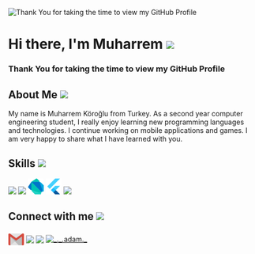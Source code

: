 ![Thank You for taking the time to view my GitHub Profile ](https://cdn.filestackcontent.com/efbSR18hT5uRKuo0zoMA)

# <h1> Hi there, I'm Muharrem <img src = "https://raw.githubusercontent.com/MartinHeinz/MartinHeinz/master/wave.gif" width = 40px> </h1>
<p align='center'>
</p>

### Thank You for taking the time to view my GitHub Profile 

## <h2> About Me <img src = "https://c.tenor.com/JsoERRQcZqYAAAAi/thumbs-up-joypixels.gif" width = 32px></h2>
My name is Muharrem Köroğlu from Turkey. As a second year computer engineering student, I really enjoy learning new programming languages and technologies. I continue working on mobile applications and games. I am very happy to share what I have learned with you.

<h2> Skills <img src = "https://media2.giphy.com/media/QssGEmpkyEOhBCb7e1/giphy.gif?cid=ecf05e47a0n3gi1bfqntqmob8g9aid1oyj2wr3ds3mg700bl&rid=giphy.gif" width = 32px> </h2>
<div class="row">
      <div class="column">
<img width ='32px' src 
     ='https://raw.githubusercontent.com/rahulbanerjee26/githubAboutMeGenerator/main/icons/c.svg'>
<img width ='32px' src 
     ='https://raw.githubusercontent.com/rahulbanerjee26/githubAboutMeGenerator/main/icons/python.svg'>
<img width ='32px' src 
     ='https://raw.githubusercontent.com/MuharremKoroglu/MuharremKoroglu/main/dartlang-icon.svg'>
<img width ='32px' src 
     ='https://raw.githubusercontent.com/MuharremKoroglu/MuharremKoroglu/main/flutterio-icon.svg'>
<img width ='32px' src 
     ='https://raw.githubusercontent.com/rahulbanerjee26/githubAboutMeGenerator/main/icons/android.svg'>
  </div>
</div>

<h2> Connect with me <img src='https://raw.githubusercontent.com/ShahriarShafin/ShahriarShafin/main/Assets/handshake.gif' width="100px"> </h2>
<a href = 'mailto:muharremkoroglu245@gmail.com'> <img align="center" width = '32px' align= 'center' src="https://raw.githubusercontent.com/MuharremKoroglu/MuharremKoroglu/main/gmail-logo-2561.svg"/></a>
<a href = 'https://www.linkedin.com/in/muharremkoroglu/'> <img align="center" width = '32px' align= 'center' src="https://raw.githubusercontent.com/rahulbanerjee26/githubAboutMeGenerator/main/icons/linked-in-alt.svg"/></a>
<a href = 'https://muharremkoroglu.medium.com/'> <img align="center" width = '32px' align= 'center' src="https://raw.githubusercontent.com/rahulbanerjee26/githubAboutMeGenerator/main/icons/medium.svg"/></a>
  <a href="https://www.instagram.com/m.koroglu99/" target="blank"><img align="center" src="https://raw.githubusercontent.com/rahuldkjain/github-profile-readme-generator/master/src/images/icons/Social/instagram.svg" alt="_._.adam._"  width="32px" align= 'center' /></a>


